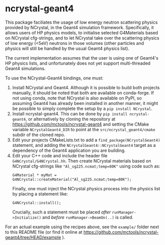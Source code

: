 ncrystal-geant4
===============

This package faciliates the usage of low energy neutron scattering physics
provided by NCrystal, in the Geant4 simulation framework. Specifically, it
allows users of HP physics models, to initialise selected G4Materials based on
NCrystal cfg-strings, and to let NCrystal take over the scattering physics of
low energy (<5eV) neutrons in those volumes (other particles and physics will
still be handled by the usual Geant4 physics list).

The current implementation assumes that the user is using one of Geant4's HP
physics lists, and unfortunately does not yet support multi-threaded Geant4
simulations.

To use the NCrystal-Geant4 bindings, one must:

1. Install NCrystal and Geant4. Although it is possible to build both projects
   manually, it should be noted that both are available on conda-forge. If not
   using conda, note that NCrystal is also available on PyPI, so assuming
   Geant4 has already been installed in another manner, it might be possible to
   simply complete the setup by a `pip install NCrystal`.
2. Install ncrystal-geant4. This can be done by `pip install ncrystal-geant4`,
   or alternatively by cloning the repository at
   https://github.com/mctools/ncrystal-geant4 and setting the CMake
   variable `NCrystalGeant4_DIR` to point at the `src/ncrystal_geant4/cmake`
   subdir of the cloned repo.
3. Edit your projects CMakeLists.txt to add a `find_package(NCrystalGeant4)`
   statement, and adding the `NCrystalGeant4::NCrystalGeant4` target as a
   dependency of the Geant4 application you are building.
4. Edit your C++ code and include the header file
   `G4NCrystal/G4NCrystal.hh`. Then create NCrystal materials based on NCrystal
   cfg-strings like `"Al_sg225.ncmat;temp=80K"` using code such as:
   ```
   G4Material * myMat = G4NCrystal::createMaterial("Al_sg225.ncmat;temp=80K");
   ```
   Finally, one must inject the NCrystal physics process into the physics list
   by placing a statement like:
   ```
   G4NCrystal::install();
   ```
   Crucially, such a statement must be placed _after_ `runManager->Initialize()`
   and _before_ `runManager->BeamOn(..)` is called.

For an actual example using the recipes above, see the `example/` folder next to
this README file (or find it online at
https://github.com/mctools/ncrystal-geant4/tree/HEAD/example ).
